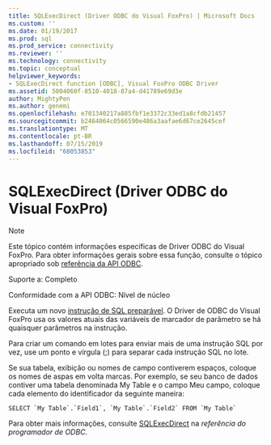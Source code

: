 ```yaml
---
title: SQLExecDirect (Driver ODBC do Visual FoxPro) | Microsoft Docs
ms.custom: ''
ms.date: 01/19/2017
ms.prod: sql
ms.prod_service: connectivity
ms.reviewer: ''
ms.technology: connectivity
ms.topic: conceptual
helpviewer_keywords:
- SQLExecDirect function [ODBC], Visual FoxPro ODBC Driver
ms.assetid: 5004060f-8510-4018-87a4-d41789e69d3e
author: MightyPen
ms.author: genemi
ms.openlocfilehash: e701340217a885fbf1e3372c33ed1a8cfdb21457
ms.sourcegitcommit: b2464064c0566590e486a3aafae6d67ce2645cef
ms.translationtype: MT
ms.contentlocale: pt-BR
ms.lasthandoff: 07/15/2019
ms.locfileid: "68053853"
---
```

# <a name="sqlexecdirect-visual-foxpro-odbc-driver"></a>SQLExecDirect (Driver ODBC do Visual FoxPro)
> [!NOTE]  
>  Este tópico contém informações específicas de Driver ODBC do Visual FoxPro. Para obter informações gerais sobre essa função, consulte o tópico apropriado sob [referência da API ODBC](../../odbc/reference/syntax/odbc-api-reference.md).  
  
 Suporte a: Completo  
  
 Conformidade com a API ODBC: Nível de núcleo  
  
 Executa um novo [instrução de SQL preparável](../../odbc/microsoft/visual-foxpro-terminology.md). O Driver de ODBC do Visual FoxPro usa os valores atuais das variáveis de marcador de parâmetro se há quaisquer parâmetros na instrução.  
  
 Para criar um comando em lotes para enviar mais de uma instrução SQL por vez, use um ponto e vírgula (;) para separar cada instrução SQL no lote.  
  
 Se sua tabela, exibição ou nomes de campo contiverem espaços, coloque os nomes de aspas em volta marcas. Por exemplo, se seu banco de dados contiver uma tabela denominada My Table e o campo Meu campo, coloque cada elemento do identificador da seguinte maneira:  
  
```  
SELECT `My Table`.`Field1`, `My Table`.`Field2` FROM `My Table`  
```  
  
 Para obter mais informações, consulte [SQLExecDirect](../../odbc/reference/syntax/sqlexecdirect-function.md) na *referência do programador de ODBC*.
